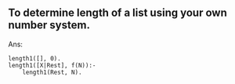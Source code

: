 To determine length of a list using your own number system.
---

Ans:
```
length1([], 0).
length1([X|Rest], f(N)):-
    length1(Rest, N).
```
